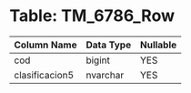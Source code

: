 # Table: TM_6786_Row

| Column Name | Data Type | Nullable |
|-------------|-----------|----------|
| cod | bigint | YES |
| clasificacion5 | nvarchar | YES |
